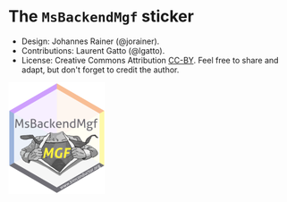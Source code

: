 # The `MsBackendMgf` sticker

- Design: Johannes Rainer (@jorainer).
- Contributions: Laurent Gatto (@lgatto).
- License: Creative Commons Attribution
  [CC-BY](https://creativecommons.org/licenses/by/2.0/). Feel free to
  share and adapt, but don't forget to credit the author.

<img src="./MsBackendMgf.png" height="200">

